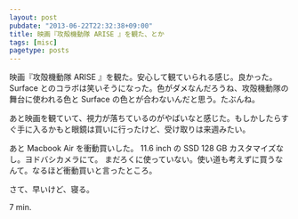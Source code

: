 ```yaml
---
layout: post
pubdate: "2013-06-22T22:32:38+09:00"
title: 映画『攻殻機動隊 ARISE 』を観た、とか
tags: [misc]
pagetype: posts
---
```

映画『攻殻機動隊 ARISE 』を観た。安心して観ていられる感じ。良かった。Surface とのコラボは笑いそうになった。色がダメなんだろうね、攻殻機動隊の舞台に使われる色と Surface の色とが合わないんだと思う。たぶんね。

あと映画を観ていて、視力が落ちているのがやばいなと感じた。もしかしたらすぐ手に入るかもと眼鏡は買いに行ったけど、受け取りは来週みたい。

あと Macbook Air を衝動買いした。 11.6 inch の SSD 128 GB カスタマイズなし。ヨドバシカメラにて。 まだろくに使っていない。使い道も考えずに買うなんて。なるほど衝動買いと言ったところ。

さて、早いけど、寝る。

7 min.
